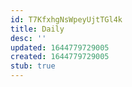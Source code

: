 ```yaml
---
id: T7KfxhgNsWpeyUjtTGl4k
title: Daily
desc: ''
updated: 1644779729005
created: 1644779729005
stub: true
---
```


